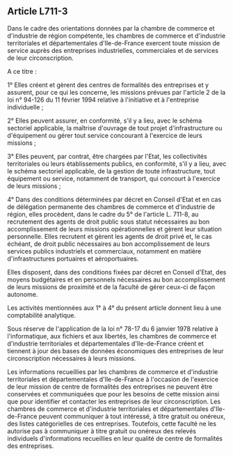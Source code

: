 Article L711-3
----
Dans le cadre des orientations données par la chambre de commerce et d'industrie
de région compétente, les chambres de commerce et d'industrie territoriales et
départementales d'Ile-de-France exercent toute mission de service auprès des
entreprises industrielles, commerciales et de services de leur circonscription.

A ce titre :

1° Elles créent et gèrent des centres de formalités des entreprises et y
assurent, pour ce qui les concerne, les missions prévues par l'article 2 de la
loi n° 94-126 du 11 février 1994 relative à l'initiative et à l'entreprise
individuelle ;

2° Elles peuvent assurer, en conformité, s'il y a lieu, avec le schéma sectoriel
applicable, la maîtrise d'ouvrage de tout projet d'infrastructure ou
d'équipement ou gérer tout service concourant à l'exercice de leurs missions ;

3° Elles peuvent, par contrat, être chargées par l'Etat, les collectivités
territoriales ou leurs établissements publics, en conformité, s'il y a lieu,
avec le schéma sectoriel applicable, de la gestion de toute infrastructure, tout
équipement ou service, notamment de transport, qui concourt à l'exercice de
leurs missions ;

4° Dans des conditions déterminées par décret en Conseil d'Etat et en cas de
délégation permanente des chambres de commerce et d'industrie de région, elles
procèdent, dans le cadre du 5° de l'article L. 711-8, au recrutement des agents
de droit public sous statut nécessaires au bon accomplissement de leurs missions
opérationnelles et gèrent leur situation personnelle. Elles recrutent et gèrent
les agents de droit privé et, le cas échéant, de droit public nécessaires au bon
accomplissement de leurs services publics industriels et commerciaux, notamment
en matière d'infrastructures portuaires et aéroportuaires.

Elles disposent, dans des conditions fixées par décret en Conseil d'Etat, des
moyens budgétaires et en personnels nécessaires au bon accomplissement de leurs
missions de proximité et de la faculté de gérer ceux-ci de façon autonome.

Les activités mentionnées aux 1° à 4° du présent article donnent lieu à une
comptabilité analytique.

Sous réserve de l'application de la loi n° 78-17 du 6 janvier 1978 relative à
l'informatique, aux fichiers et aux libertés, les chambres de commerce et
d'industrie territoriales et départementales d'Ile-de-France créent et tiennent
à jour des bases de données économiques des entreprises de leur circonscription
nécessaires à leurs missions.

Les informations recueillies par les chambres de commerce et d'industrie
territoriales et départementales d'Ile-de-France à l'occasion de l'exercice de
leur mission de centre de formalités des entreprises ne peuvent être conservées
et communiquées que pour les besoins de cette mission ainsi que pour identifier
et contacter les entreprises de leur circonscription. Les chambres de commerce
et d'industrie territoriales et départementales d'Ile-de-France peuvent
communiquer à tout intéressé, à titre gratuit ou onéreux, des listes
catégorielles de ces entreprises. Toutefois, cette faculté ne les autorise pas à
communiquer à titre gratuit ou onéreux des relevés individuels d'informations
recueillies en leur qualité de centre de formalités des entreprises.
